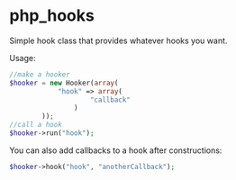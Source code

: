 php_hooks
=========

Simple hook class that provides whatever hooks you want.

Usage:
```php
//make a hooker
$hooker = new Hooker(array(
			"hook" => array(
					"callback"
				)
		));
//call a hook
$hooker->run("hook");
```

You can also add callbacks to a hook after constructions:
```php
$hooker->hook("hook", "anotherCallback");
```
